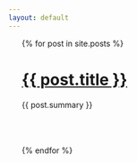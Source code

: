 ```yaml
---
layout: default
---
```


<ul>
  {% for post in site.posts %}
      <a href="/blog{{ post.url }}"><h1>{{ post.title }}</h1></a>
      <p style="padding-bottom: 50px;">{{ post.summary }}</p>
  {% endfor %}
</ul>
